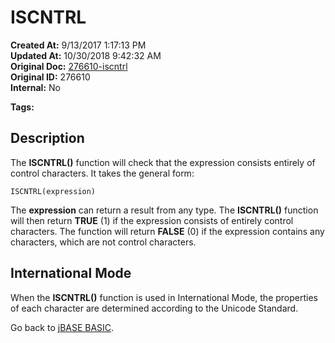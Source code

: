 # ISCNTRL

**Created At:** 9/13/2017 1:17:13 PM  
**Updated At:** 10/30/2018 9:42:32 AM  
**Original Doc:** [276610-iscntrl](https://docs.jbase.com/36868-jbase-basic/276610-iscntrl)  
**Original ID:** 276610  
**Internal:** No  

**Tags:**
<badge text='string manipulation' vertical='middle' />

## Description

The **ISCNTRL()** function will check that the expression consists entirely of control characters. It takes the general form:

```
ISCNTRL(expression)
```

The **expression** can return a result from any type. The **ISCNTRL()** function will then return **TRUE** (1) if the expression consists of entirely control characters. The function will return **FALSE** (0) if the expression contains any characters, which are not control characters.

## International Mode

When the **ISCNTRL()** function is used in International Mode, the properties of each character are determined according to the Unicode Standard.

Go back to [jBASE BASIC](./../jbase-basic-programmers-reference-guide).
